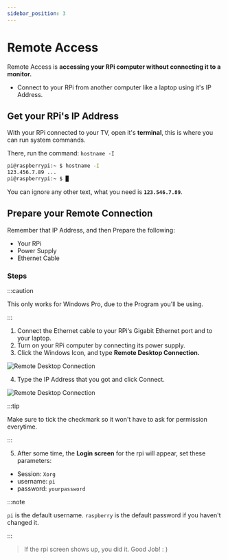 ```yaml
---
sidebar_position: 3
---
```


# Remote Access

Remote Access is **accessing your RPi computer without connecting it to a monitor.**
- Connect to your RPi from another computer like a laptop using it's IP Address.

## Get your RPi's IP Address

With your RPi connected to your TV, open it's **terminal**, this is where you can run system commands.

There, run the command: `hostname -I`
```bash title="RPi Terminal"
pi@raspberrypi:~ $ hostname -I
123.456.7.89 ... 
pi@raspberrypi:~ $ █
```

You can ignore any other text, what you need is **`123.546.7.89`**.

## Prepare your Remote Connection

Remember that IP Address, and then Prepare the following:
- Your RPi
- Power Supply
- Ethernet Cable

### Steps

:::caution

This only works for Windows Pro, due to the Program you'll be using.

:::
1. Connect the Ethernet cable to your RPi‘s Gigabit Ethernet port and to your laptop.
2. Turn on your RPi computer by connecting its power supply.
3. Click the Windows Icon, and type **Remote Desktop Connection.**

![Remote Desktop Connection](/img/tutorial/remoteDesktopConnection.png)

4. Type the IP Address that you got and click Connect.

![Remote Desktop Connection](/img/tutorial/remoteAttempt.png)

:::tip

Make sure to tick the checkmark so it won't have to ask for permission everytime.

:::

5. After some time, the **Login screen** for the rpi will appear, set these parameters:
- Session: `Xorg`
- username: `pi`
- password: `yourpassword`

:::note

`pi` is the default username.
`raspberry` is the default password if you haven't changed it.

:::

> If the rpi screen shows up, you did it. Good Job! : )
